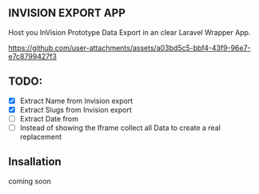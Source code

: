 ## INVISION EXPORT APP

Host you InVision Prototype Data Export in an clear Laravel Wrapper App. 


https://github.com/user-attachments/assets/a03bd5c5-bbf4-43f9-96e7-e7c8799427f3


## TODO: 

- [x] Extract Name from Invision export 
- [x] Extract Slugs from Invision export
- [ ] Extract Date from
- [ ] Instead of showing the Iframe collect all Data to create a real replacement

## Insallation

coming soon
